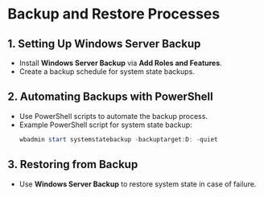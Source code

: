 # Backup and Restore Processes

## 1. Setting Up Windows Server Backup
- Install **Windows Server Backup** via **Add Roles and Features**.
- Create a backup schedule for system state backups.

## 2. Automating Backups with PowerShell
- Use PowerShell scripts to automate the backup process.
- Example PowerShell script for system state backup:
  ```powershell
  wbadmin start systemstatebackup -backuptarget:D: -quiet
  ```

## 3. Restoring from Backup
- Use **Windows Server Backup** to restore system state in case of failure.
